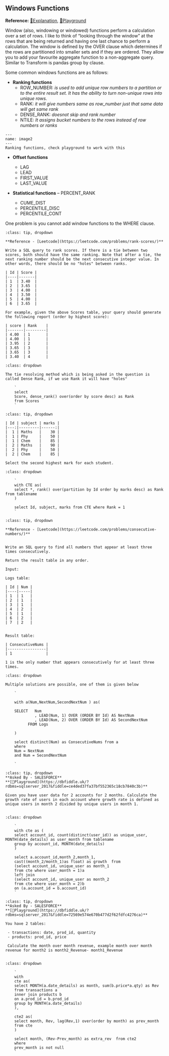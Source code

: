 ## Windows Functions

**Reference:** [📖Explanation](https://www.red-gate.com/simple-talk/sql/t-sql-programming/introduction-to-t-sql-window-functions/), [🔫Playground](https://dbfiddle.uk/?rdbms=sqlserver_2017&fiddle=6379904805d1f465cc0f6ea33fc3c0d6)

Window (also, windowing or windowed) functions perform a calculation over a set of rows. I like to think of “looking through the window” at the rows that are being returned and having one last chance to perform a calculation. The window is defined by the OVER clause which determines if the rows are partitioned into smaller sets and if they are ordered.
They allow you to add your favourite aggregate function to a non-aggregate query. Similar to Transform is pandas group by clause.

Some common windows functions are as follows:

- **Ranking functions**
	- ROW_NUMBER: *is used to add unique row numbers to a partition or to the entire result set. It has the ability to turn non-unique rows into unique rows.*
	- RANK: *it will give numbers same as row_number just that same data will get same rank*
	- DENSE_RANK: *doesnot skip and rank number*
	- NTILE: *It assigns bucket numbers to the rows instead of row numbers or ranks*

```{figure} ../SQL/images/image2.PNG
---
name: image2
---
Ranking functions, check playground to work with this
```

- **Offset functions**
	- LAG
	- LEAD
	- FIRST_VALUE
	- LAST_VALUE

- **Statistical functions**
 	– PERCENT_RANK
 	- CUME_DIST
 	- PERCENTILE_DISC
 	- PERCENTILE_CONT

One problem is you cannot add window functions to the WHERE clause.





```{admonition} Problem: Rank Scores
:class: tip, dropdown

**Reference - [Leetcode](https://leetcode.com/problems/rank-scores/)**

Write a SQL query to rank scores. If there is a tie between two scores, both should have the same ranking. Note that after a tie, the next ranking number should be the next consecutive integer value. In other words, there should be no "holes" between ranks.

| Id | Score |
|----|-------|
| 1  | 3.40  |
| 2  | 3.65  |
| 3  | 4.00  |
| 4  | 3.50  |
| 5  | 4.00  |
| 6  | 3.65  |

For example, given the above Scores table, your query should generate the following report (order by highest score):

| score | Rank    |
|-------|---------|
| 4.00  | 1       |
| 4.00  | 1       |
| 3.95  | 2       |
| 3.65  | 3       |
| 3.65  | 3       |
| 3.40  | 4       |

```

```{admonition} Solution:
:class: dropdown

The tie resolving method which is being asked in the question is called Dense Rank, if we use Rank it will have "holes"

	`
	select 
	Score, dense_rank() over(order by score desc) as Rank
	from Scores
	`

```


```{admonition} Problem: 2nd Highest score
:class: tip, dropdown

| Id | subject | marks |
|---:|---------|------:|
|  1 | Maths   |    30 |
|  1 | Phy     |    50 |
|  1 | Chem    |    85 |
|  2 | Maths   |    90 |
|  2 | Phy     |    50 |
|  2 | Chem    |    85 |

Select the second highest mark for each student.

```

```{admonition} Solution:
:class: dropdown

	`
	with CTE as(
	select *, rank() over(partition by Id order by marks desc) as Rank from tablename
	)

	select Id, subject, marks from CTE where Rank = 1
	`

```



```{admonition} Problem: Consecutive Numbers
:class: tip, dropdown

**Reference - [Leetcode](https://leetcode.com/problems/consecutive-numbers/)**


Write an SQL query to find all numbers that appear at least three times consecutively.

Return the result table in any order.

Input: 

Logs table:

| Id | Num |
|----|-----|
| 1  | 1   |
| 2  | 1   |
| 3  | 1   |
| 4  | 2   |
| 5  | 1   |
| 6  | 2   |
| 7  | 2   |


Result table:

| ConsecutiveNums |
|-----------------|
| 1               |

1 is the only number that appears consecutively for at least three times.

```

```{admonition} Solution:
:class: dropdown

Multiple solutions are possible, one of them is given below

	`

	with a(Num,NextNum,SecondNextNum ) as(

	SELECT   Num
	         , LEAD(Num, 1) OVER (ORDER BY Id) AS NextNum
	         , LEAD(Num, 2) OVER (ORDER BY Id) AS SecondNextNum
	      FROM Logs
	      
	)

	select distinct(Num) as ConsecutiveNums from a
	where
	Num = NextNum
	and Num = SecondNextNum

	`

```



```{admonition} Problem: User Growth
:class: tip, dropdown
**Asked By - SALESFORCE**
**[🔫Playground](https://dbfiddle.uk/?rdbms=sqlserver_2017&fiddle=ce4ded37fa37bf552365c18cb7840c3b)**

Given you have user data for 2 accounts for 2 months. Calculate the growth rate of users in each account where growth rate is defined as unique users in month 2 divided by unique users in month 1.


```

```{admonition} Solution:
:class: dropdown

	`
	with cte as (
	select account_id, count(distinct(user_id)) as unique_user, MONTH(date_details) as user_month from tablename
	group by account_id, MONTH(date_details)
	)

	select a.account_id,month_2,month_1,
	cast((month_2/month_1)as float) as growth  from 
	(select account_id, unique_user as month_1
	from cte where user_month = 1)a
	left join
	(select account_id, unique_user as month_2
	from cte where user_month = 2)b
	on (a.account_id = b.account_id)
	`

```

```{admonition} Problem: User Growth
:class: tip, dropdown
**Asked By - SALESFORCE**
**[🔫Playground](https://dbfiddle.uk/?rdbms=sqlserver_2017&fiddle=72569e574e670b477d2f62fdfc4276ca)**

You have 2 tables:

 - transactions: date, prod_id, quantity
 - products: prod_id, price

 Calculate the month over month revenue, example month over month revenue for month2 is month2_Revenue- month1_Revenue


```

```{admonition} Solution:
:class: dropdown

	`
	with 
	cte as(
	select MONTH(a.date_details) as month, sum(b.price*a.qty) as Rev
	from transactions a
	inner join products b
	on a.prod_id = b.prod_id
	group by MONTH(a.date_details)
	),

	cte2 as(
	select month, Rev, lag(Rev,1) over(order by month) as prev_month
	from cte
	)

	select month, (Rev-Prev_month) as extra_rev  from cte2
	where 
	prev_month is not null
	`

```